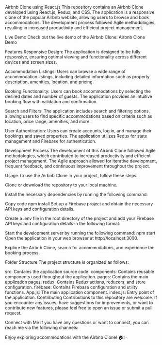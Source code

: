 Airbnb Clone using React.js
This repository contains an Airbnb Clone developed using React.js, Redux, and CSS. The application is a responsive clone of the popular Airbnb website, allowing users to browse and book accommodations. The development process followed Agile methodologies, resulting in increased productivity and efficient project management.

Live Demo
Check out the live demo of the Airbnb Clone: Airbnb Clone Demo

Features
Responsive Design: The application is designed to be fully responsive, ensuring optimal viewing and functionality across different devices and screen sizes.

Accommodation Listings: Users can browse a wide range of accommodation listings, including detailed information such as property description, amenities, location, and pricing.

Booking Functionality: Users can book accommodations by selecting the desired dates and number of guests. The application provides an intuitive booking flow with validation and confirmation.

Search and Filters: The application includes search and filtering options, allowing users to find specific accommodations based on criteria such as location, price range, amenities, and more.

User Authentication: Users can create accounts, log in, and manage their bookings and saved properties. The application utilizes Redux for state management and Firebase for authentication.

Development Process
The development of this Airbnb Clone followed Agile methodologies, which contributed to increased productivity and efficient project management. The Agile approach allowed for iterative development, frequent feedback, and continuous improvement throughout the project.

Usage
To use the Airbnb Clone in your project, follow these steps:

Clone or download the repository to your local machine.

Install the necessary dependencies by running the following command:

Copy code
npm install
Set up a Firebase project and obtain the necessary API keys and configuration details.

Create a .env file in the root directory of the project and add your Firebase API keys and configuration details in the following format:

Start the development server by running the following command:
npm start
Open the application in your web browser at http://localhost:3000.

Explore the Airbnb Clone, search for accommodations, and experience the booking process.

Folder Structure
The project structure is organized as follows:

src: Contains the application source code.
components: Contains reusable components used throughout the application.
pages: Contains the main application pages.
redux: Contains Redux actions, reducers, and store configuration.
firebase: Contains Firebase configuration and utility functions.
App.js: The main application component.
index.js: Entry point of the application.
Contributing
Contributions to this repository are welcome. If you encounter any issues, have suggestions for improvements, or want to contribute new features, please feel free to open an issue or submit a pull request.

Connect with Me
If you have any questions or want to connect, you can reach me via the following channels:

Enjoy exploring accommodations with the Airbnb Clone! 🏠✨





